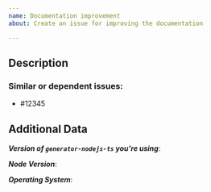 ```yaml
---
name: Documentation improvement
about: Create an issue for improving the documentation

---
```


<!--
1. Please check if an issue already exists so there are no duplicates
2. Check out and follow our Guidelines: https://github.com/EndemolShineGroup/generator-nodejs-ts/blob/develop/CONTRIBUTING.md
3. Fill out the whole template so we have a good overview on the issue
4. Do not remove any section of the template. If something is not applicable leave it empty but leave it in the Issue
5. Please follow the template, otherwise we'll have to ask you to update it
-->

## Description

<!--
1. Any information here is helpful, such as misleading or ambiguous text
-->

### Similar or dependent issues:

- #12345

## Additional Data

***Version of `generator-nodejs-ts` you're using***:

***Node Version***:

***Operating System***:
